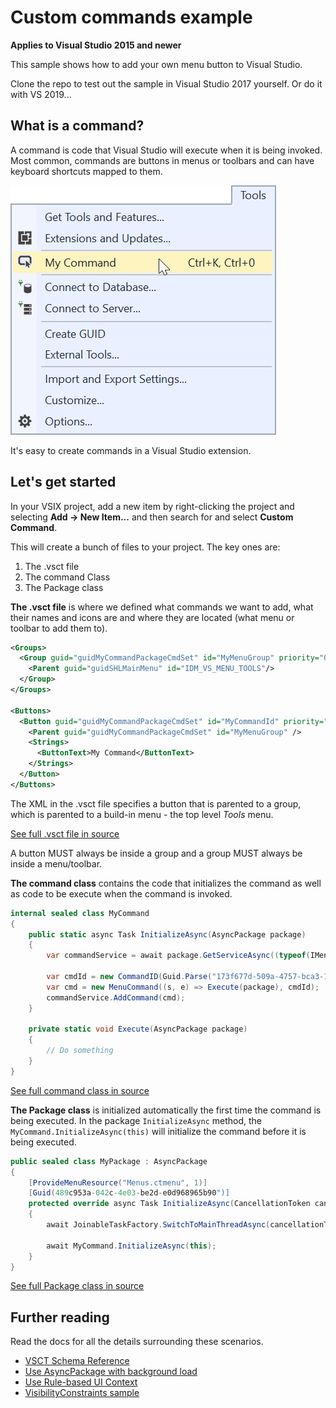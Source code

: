 # Custom commands example

**Applies to Visual Studio 2015 and newer**

This sample shows how to add your own menu button to Visual Studio.

Clone the repo to test out the sample in Visual Studio 2017 yourself. Or do it with VS 2019...

## What is a command?
A command is code that Visual Studio will execute when it is being invoked. Most common, commands are buttons in menus or toolbars and can have keyboard shortcuts mapped to them.

![Command](art/command.png)

It's easy to create commands in a Visual Studio extension.

## Let's get started
In your VSIX project, add a new item by right-clicking the project and selecting **Add -> New Item...** and then search for and select **Custom Command**. 

This will create a bunch of files to your project. The key ones are:

1. The .vsct file
2. The command Class
3. The Package class

**The .vsct file** is where we defined what commands we want to add, what their names and icons are and where they are located (what menu or toolbar to add them to).

```xml
<Groups>
  <Group guid="guidMyCommandPackageCmdSet" id="MyMenuGroup" priority="0x0600">
    <Parent guid="guidSHLMainMenu" id="IDM_VS_MENU_TOOLS"/>
  </Group>
</Groups>

<Buttons>
  <Button guid="guidMyCommandPackageCmdSet" id="MyCommandId" priority="0x0100" type="Button">
    <Parent guid="guidMyCommandPackageCmdSet" id="MyMenuGroup" />
    <Strings>
      <ButtonText>My Command</ButtonText>
    </Strings>
  </Button>
</Buttons>
```

The XML in the .vsct file specifies a button that is parented to a group, which is parented to a build-in menu - the top level *Tools* menu.

[See full .vsct file in source](src/VSCommandTable.vsct)

A button MUST always be inside a group and a group MUST always be inside a menu/toolbar.

**The command class** contains the code that initializes the command as well as code to be execute when the command is invoked.

```c#
internal sealed class MyCommand
{
    public static async Task InitializeAsync(AsyncPackage package)
    {       
        var commandService = await package.GetServiceAsync((typeof(IMenuCommandService))) as OleMenuCommandService;

        var cmdId = new CommandID(Guid.Parse("173f677d-509a-4757-bca3-1dffeb391406"), 0x0100); 
        var cmd = new MenuCommand((s, e) => Execute(package), cmdId);
        commandService.AddCommand(cmd);
    }

    private static void Execute(AsyncPackage package)
    {
        // Do something
    }
}
```

[See full command class in source](src/Commands/MyCommand.cs)

**The Package class** is initialized automatically the first time the command is being executed. In the package `InitializeAsync` method, the `MyCommand.InitializeAsync(this)` will initialize the command before it is being executed.

```c#
public sealed class MyPackage : AsyncPackage
{
    [ProvideMenuResource("Menus.ctmenu", 1)]
    [Guid(489c953a-042c-4e03-be2d-e0d968965b90")]
    protected override async Task InitializeAsync(CancellationToken cancellationToken, IProgress<ServiceProgressData> progress)
    {
        await JoinableTaskFactory.SwitchToMainThreadAsync(cancellationToken);

        await MyCommand.InitializeAsync(this);
    }
}
```

[See full Package class in source](src/MyPackage.cs)

## Further reading
Read the docs for all the details surrounding these scenarios.

* [VSCT Schema Reference](https://docs.microsoft.com/en-us/visualstudio/extensibility/vsct-xml-schema-reference)
* [Use AsyncPackage with background load](https://docs.microsoft.com/en-us/visualstudio/extensibility/how-to-use-asyncpackage-to-load-vspackages-in-the-background)
* [Use Rule-based UI Context](https://docs.microsoft.com/en-us/visualstudio/extensibility/how-to-use-rule-based-ui-context-for-visual-studio-extensions)
* [VisibilityConstraints sample](https://github.com/madskristensen/VisibilityConstraintsSample)
